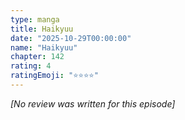 ```yaml
---
type: manga
title: Haikyuu
date: "2025-10-29T00:00:00"
name: "Haikyuu"
chapter: 142
rating: 4
ratingEmoji: "⭐️⭐️⭐️⭐️"
---
```


_[No review was written for this episode]_